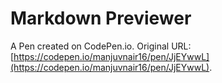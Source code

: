 # Markdown Previewer

A Pen created on CodePen.io. Original URL: [https://codepen.io/manjuvnair16/pen/JjEYwwL](https://codepen.io/manjuvnair16/pen/JjEYwwL).


